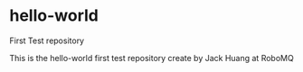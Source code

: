 # hello-world
First Test repository

This is the hello-world first test repository create by Jack Huang at RoboMQ
